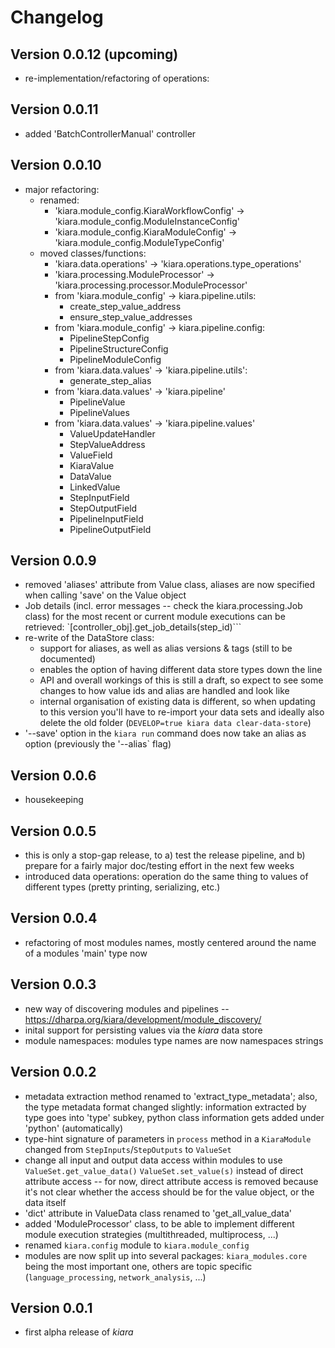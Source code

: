 # Changelog

## Version 0.0.12 (upcoming)

- re-implementation/refactoring of operations:


## Version 0.0.11

- added 'BatchControllerManual' controller

## Version 0.0.10

- major refactoring:
  - renamed:
    - 'kiara.module_config.KiaraWorkflowConfig' -> 'kiara.module_config.ModuleInstanceConfig'
    - 'kiara.module_config.KiaraModuleConfig' -> 'kiara.module_config.ModuleTypeConfig'
  - moved classes/functions:
    - 'kiara.data.operations' -> 'kiara.operations.type_operations'
    - 'kiara.processing.ModuleProcessor' -> 'kiara.processing.processor.ModuleProcessor'
    - from 'kiara.module_config' -> kiara.pipeline.utils:
      - create_step_value_address
      - ensure_step_value_addresses
    - from 'kiara.module_config' -> kiara.pipeline.config:
      - PipelineStepConfig
      - PipelineStructureConfig
      - PipelineModuleConfig
    - from 'kiara.data.values' -> 'kiara.pipeline.utils':
      - generate_step_alias
    - from 'kiara.data.values' -> 'kiara.pipeline'
      - PipelineValue
      - PipelineValues
    - from 'kiara.data.values' -> 'kiara.pipeline.values'
      - ValueUpdateHandler
      - StepValueAddress
      - ValueField
      - KiaraValue
      - DataValue
      - LinkedValue
      - StepInputField
      - StepOutputField
      - PipelineInputField
      - PipelineOutputField


## Version 0.0.9

- removed 'aliases' attribute from Value class, aliases are now specified when calling 'save' on the Value object
- Job details (incl. error messages -- check the kiara.processing.Job class) for the most recent or current module executions can be retrieved: `[controller_obj].get_job_details(step_id)```
- re-write of the DataStore class:
  - support for aliases, as well as alias versions & tags (still to be documented)
  - enables the option of having different data store types down the line
  - API and overall workings of this is still a draft, so expect to see some changes to how value ids and alias are handled and look like
  - internal organisation of existing data is different, so when updating to this version you'll have to re-import your data sets and ideally also delete the old folder (``DEVELOP=true kiara data clear-data-store``)
- '--save' option in the ``kiara run`` command does now take an alias as option (previously the '--alias` flag)

## Version 0.0.6

- housekeeping

## Version 0.0.5

- this is only a stop-gap release, to a) test the release pipeline, and b) prepare for a fairly major doc/testing effort in the next few weeks
- introduced data operations: operation do the same thing to values of different types (pretty printing, serializing, etc.)

## Version 0.0.4

- refactoring of most modules names, mostly centered around the name of a modules 'main' type now

## Version 0.0.3

- new way of discovering modules and pipelines -- https://dharpa.org/kiara/development/module_discovery/
- inital support for persisting values via the *kiara* data store
- module namespaces: modules type names are now namespaces strings

## Version 0.0.2

- metadata extraction method renamed to 'extract_type_metadata'; also, the type metadata format changed slightly: information extracted by type goes into 'type' subkey, python class information gets added under 'python' (automatically)
- type-hint signature of parameters in ``process`` method in a ``KiaraModule`` changed from ``StepInputs``/``StepOutputs`` to ``ValueSet``
- change all input and output data access within modules to use ``ValueSet.get_value_data()``  ``ValueSet.set_value(s)`` instead of direct attribute access -- for now, direct attribute access is removed because it's not clear whether the access should be for the value object, or the data itself
- 'dict' attribute in ValueData class renamed to 'get_all_value_data'
- added 'ModuleProcessor' class, to be able to implement different module execution strategies (multithreaded, multiprocess, ...)
- renamed ``kiara.config`` module to ``kiara.module_config``
- modules are now split up into several packages: ``kiara_modules.core`` being the most important one, others are topic specific (``language_processing``, ``network_analysis``, ...)

## Version 0.0.1

- first alpha release of *kiara*
